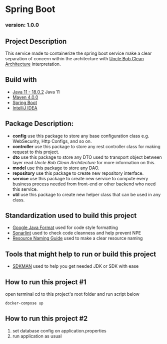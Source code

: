 # Spring Boot 
### version: 1.0.0

## Project Description

This service made to containerize the spring boot service make a clear separation
of concern within the architecture with [Uncle Bob Clean Architecture](https://www.baeldung.com/spring-boot-clean-architecture) interpretation.

## Build with

- [Java 11 - 18.0.2](https://adoptopenjdk.net/) Java 11 
- [Maven 4.0.0](https://maven.apache.org/)
- [Spring Boot](https://spring.io/projects/spring-boot)
- [IntelliJ IDEA](https://www.jetbrains.com/idea/)

## Package Description:
* **config** use this package to store any base configuration class e.g. WebSecurity, Http Configs, and so on.
* **controller** use this package to store any rest controller class for making request to this project.
* **dto** use this package to store any DTO used to transport object between layer read _Uncle Bob Clean Architecture_ for more information on this.
* **model** use this package to store any DAO.
* **repository** use this package to create new repository interface.
* **service** use this package to create new service to compute every business process needed from front-end or other backend who need this service.
* **util** use this package to create new helper class that can be used in any class.

## Standardization used to build this project

- [Google Java Format](https://github.com/google/google-java-format) used for code style formatting
- [Sonarlint](https://www.sonarlint.org/) used to check code cleanness and help prevent NPE
- [Resource Naming Guide](https://restfulapi.net/resource-naming/) used to make a clear resource naming

## Tools that might help to run or build this project

- [SDKMAN](https://sdkman.io/) used to help you get needed JDK or SDK with ease

## How to run this project #1
open terminal cd to this project's root folder and run script below

    docker-compose up


## How to run this project #2
1. set database config on application.properties
2. run application as usual

